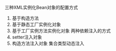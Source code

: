 三种XML实例化Bean对象的配置方式
1. 基于构造方法
2. 基于静态工厂实例化对象
3. 基于工厂实例方法实例化对象
两种依赖注入的方式
1. setter注入对象
2. 构造方法注入对象
集合类型动态注入